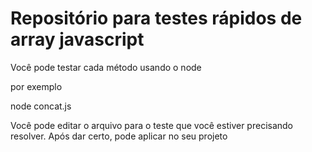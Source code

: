 # Repositório para testes rápidos de array javascript

Você pode testar cada método usando o node

por exemplo

node concat.js

Você pode editar o arquivo para o teste que você estiver precisando resolver.
Após dar certo, pode aplicar no seu projeto